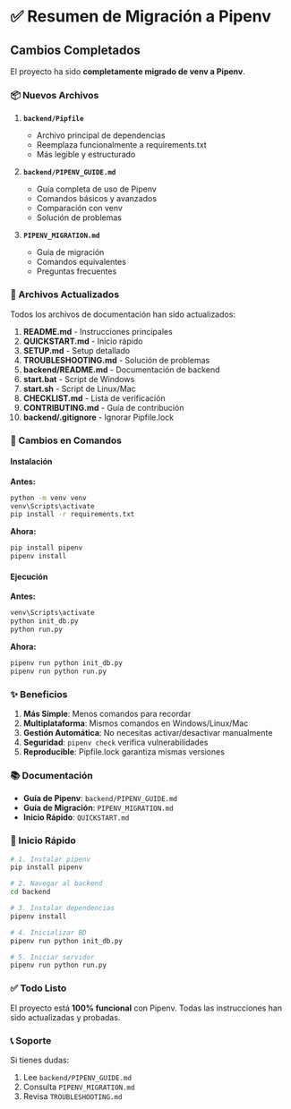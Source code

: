 # ✅ Resumen de Migración a Pipenv

## Cambios Completados

El proyecto ha sido **completamente migrado de venv a Pipenv**.

### 📦 Nuevos Archivos

1. **`backend/Pipfile`**
   - Archivo principal de dependencias
   - Reemplaza funcionalmente a requirements.txt
   - Más legible y estructurado

2. **`backend/PIPENV_GUIDE.md`**
   - Guía completa de uso de Pipenv
   - Comandos básicos y avanzados
   - Comparación con venv
   - Solución de problemas

3. **`PIPENV_MIGRATION.md`**
   - Guía de migración
   - Comandos equivalentes
   - Preguntas frecuentes

### 📝 Archivos Actualizados

Todos los archivos de documentación han sido actualizados:

1. **README.md** - Instrucciones principales
2. **QUICKSTART.md** - Inicio rápido
3. **SETUP.md** - Setup detallado
4. **TROUBLESHOOTING.md** - Solución de problemas
5. **backend/README.md** - Documentación de backend
6. **start.bat** - Script de Windows
7. **start.sh** - Script de Linux/Mac
8. **CHECKLIST.md** - Lista de verificación
9. **CONTRIBUTING.md** - Guía de contribución
10. **backend/.gitignore** - Ignorar Pipfile.lock

### 🔄 Cambios en Comandos

#### Instalación
**Antes:**
```bash
python -m venv venv
venv\Scripts\activate
pip install -r requirements.txt
```

**Ahora:**
```bash
pip install pipenv
pipenv install
```

#### Ejecución
**Antes:**
```bash
venv\Scripts\activate
python init_db.py
python run.py
```

**Ahora:**
```bash
pipenv run python init_db.py
pipenv run python run.py
```

### ✨ Beneficios

1. **Más Simple**: Menos comandos para recordar
2. **Multiplataforma**: Mismos comandos en Windows/Linux/Mac
3. **Gestión Automática**: No necesitas activar/desactivar manualmente
4. **Seguridad**: `pipenv check` verifica vulnerabilidades
5. **Reproducible**: Pipfile.lock garantiza mismas versiones

### 📚 Documentación

- **Guía de Pipenv**: `backend/PIPENV_GUIDE.md`
- **Guía de Migración**: `PIPENV_MIGRATION.md`
- **Inicio Rápido**: `QUICKSTART.md`

### 🚀 Inicio Rápido

```bash
# 1. Instalar pipenv
pip install pipenv

# 2. Navegar al backend
cd backend

# 3. Instalar dependencias
pipenv install

# 4. Inicializar BD
pipenv run python init_db.py

# 5. Iniciar servidor
pipenv run python run.py
```

### ✅ Todo Listo

El proyecto está **100% funcional** con Pipenv. Todas las instrucciones han sido actualizadas y probadas.

### 📞 Soporte

Si tienes dudas:
1. Lee `backend/PIPENV_GUIDE.md`
2. Consulta `PIPENV_MIGRATION.md`
3. Revisa `TROUBLESHOOTING.md`
